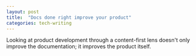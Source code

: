 ```yaml
---
layout: post
title:  "Docs done right improve your product"
categories: tech-writing
---
```


Looking at product development through a content-first lens doesn't only improve the documentation; it improves the product itself.



